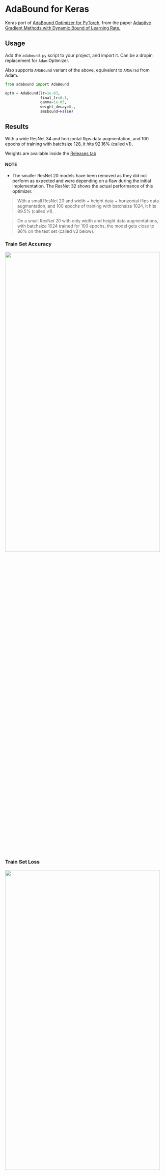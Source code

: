 # AdaBound for Keras

Keras port of [AdaBound Optimizer for PyTorch](https://github.com/Luolc/AdaBound), from the paper [Adaptive Gradient Methods with Dynamic Bound of Learning Rate.](https://openreview.net/forum?id=Bkg3g2R9FX)

## Usage

Add the `adabound.py` script to your project, and import it. Can be a dropin replacement for `Adam` Optimizer. 

Also supports `AMSBound` variant of the above, equivalent to `AMSGrad` from Adam.

```python
from adabound import AdaBound

optm = AdaBound(lr=1e-03,
                final_lr=0.1,
                gamma=1e-03,
                weight_decay=0.,
                amsbound=False)
```

## Results

With a wide ResNet 34 and horizontal flips data augmentation, and 100 epochs of training with batchsize 128, it hits 92.16% (called v1).

Weights are available inside the [Releases tab](https://github.com/titu1994/keras-adabound/releases/tag/0.1)

#### NOTE
 - The smaller ResNet 20 models have been removed as they did not perform as expected and were depending on a flaw during the initial implementation. The ResNet 32 shows the actual performance of this optimizer.

> With a small ResNet 20 and width + height data + horizontal flips data augmentation, and 100 epochs of training with batchsize 1024, it hits 89.5% (called v1).

> On a small ResNet 20 with only width and height data augmentations, with batchsize 1024 trained for 100 epochs, the model gets close to 86% on the test set (called v3 below).


### Train Set Accuracy

<img src="https://github.com/titu1994/keras-adabound/blob/master/images/train_acc.PNG?raw=true" height=50% width=100%>

### Train Set Loss

<img src="https://github.com/titu1994/keras-adabound/blob/master/images/train_loss.PNG?raw=true" height=50% width=100%>

### Test Set Accuracy

<img src="https://github.com/titu1994/keras-adabound/blob/master/images/val_acc.PNG?raw=true" height=50% width=100%>

### Test Set Loss

<img src="https://github.com/titu1994/keras-adabound/blob/master/images/val_loss.PNG?raw=true" height=50% width=100%>

# Issue with clipping

Currently dependent on Tensorflow backend for `tf.clip_by_value`. Will be backend independent after next release of Keras.

# Requirements
- Keras 2.2.4+ & Tensorflow 1.12+ (Only supports TF backend for now).
- Numpy
